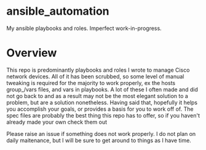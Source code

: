 # ansible_automation
My ansible playbooks and roles. Imperfect work-in-progress.

# Overview
This repo is predominantly playbooks and roles I wrote to manage Cisco network devices. All of it has been scrubbed, so some level of manual tweaking is required for the majority to work properly, ex the hosts group_/vars files, and vars in playbooks. A lot of these I often made and did not go back to and as a result may not be the most elegant solution to a problem, but are a solution nonetheless. Having said that, hopefully it helps you accomplish your goals, or provides a basis for you to work off of. The spec files are probably the best thing this repo has to offer, so if you haven't already made your own check them out

Please raise an issue if something does not work properly. I do not plan on daily maitenance, but I will be sure to get around to things as I have time. 

